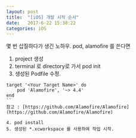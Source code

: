 ```yaml
---
layout: post
title:  "[iOS] 개발 시작 순서"
date:   2017-6-22 15:38:22
categories: iOS
---
```


몇 번 삽질하다가 생긴 노하우. pod, alamofire 를 쓴다면

1. project 생성  
2. terminal 로 directory로 가서 pod init  
3. 생성된 Podfile 수정.  

```
target '<Your Target Name>' do
    pod 'Alamofire', '~> 4.4'
end
``
참고 : [https://github.com/Alamofire/Alamofire](https://github.com/Alamofire/Alamofire)

4. pod install  
5. 생성된 *.xcworkspace 를 사용하여 작업 시작.  
